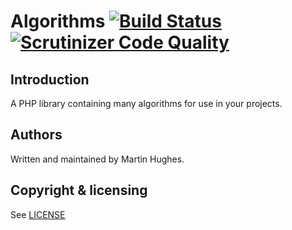 # Algorithms [![Build Status](https://travis-ci.org/choccybiccy/algorithms.svg)](https://travis-ci.org/choccybiccy/algorithms) [![Scrutinizer Code Quality](https://scrutinizer-ci.com/g/choccybiccy/algorithms/badges/quality-score.png?b=master)](https://scrutinizer-ci.com/g/choccybiccy/algorithms/?branch=master)

## Introduction
A PHP library containing many algorithms for use in your projects.

## Authors
Written and maintained by Martin Hughes.

## Copyright & licensing
See [LICENSE](LICENSE)
